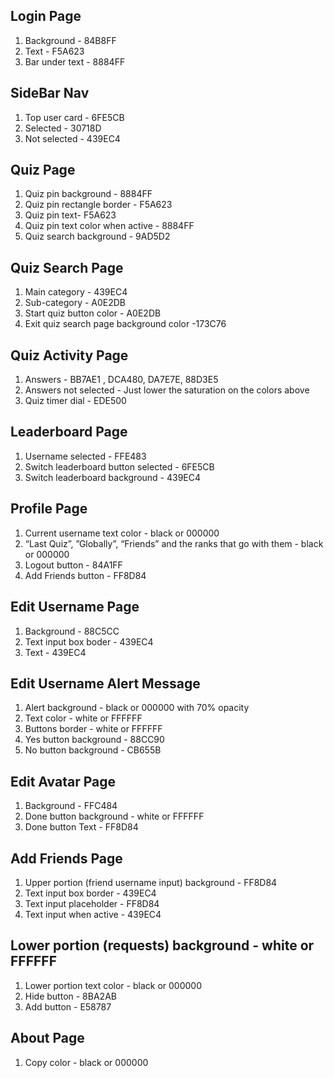 
## Login Page
1.  Background - 84B8FF
1.  Text - F5A623
1.  Bar under text - 8884FF

## SideBar Nav
1.  Top user card - 6FE5CB
1.  Selected - 30718D
1.  Not selected - 439EC4

## Quiz Page
1.  Quiz pin background - 8884FF
1.  Quiz pin rectangle border - F5A623
1.  Quiz pin text- F5A623
1.  Quiz pin text color when active - 8884FF
1.  Quiz search background - 9AD5D2


## Quiz Search Page
1.  Main category - 439EC4
1.  Sub-category - A0E2DB
1.  Start quiz button color - A0E2DB
1.  Exit quiz search page background color -173C76

## Quiz Activity Page
1.  Answers - BB7AE1 , DCA480, DA7E7E, 88D3E5
1.  Answers not selected - Just lower the saturation on the colors above
1.  Quiz timer dial - EDE500

## Leaderboard Page
1.  Username selected - FFE483
1.  Switch leaderboard button selected - 6FE5CB
1.  Switch leaderboard background - 439EC4


## Profile Page
1.  Current username text color - black or 000000
1.  “Last Quiz”, ”Globally”, “Friends” and the ranks that go with them - black or 000000
1.  Logout button - 84A1FF
1.  Add Friends button - FF8D84

## Edit Username Page
1.  Background - 88C5CC
1.  Text input box boder - 439EC4
1.  Text - 439EC4

## Edit Username Alert Message
1.  Alert background - black or 000000 with 70% opacity
1.  Text color - white or FFFFFF
1.  Buttons border - white or FFFFFF
1.  Yes button background - 88CC90
1.  No button background - CB655B

## Edit Avatar Page
1.  Background - FFC484
1.  Done button background - white or FFFFFF
1.  Done button Text - FF8D84

## Add Friends Page
1.  Upper portion (friend username input) background - FF8D84
1.  Text input box border - 439EC4
1.  Text input placeholder - FF8D84
1.  Text input when active - 439EC4

## Lower portion (requests) background - white or FFFFFF
1.  Lower portion text color - black or 000000
1.  Hide button - 8BA2AB
1.  Add button - E58787

## About Page
1.  Copy color - black or 000000

